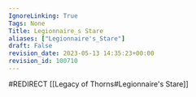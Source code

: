 ```yaml
---
IgnoreLinking: True
Tags: None
Title: Legionnaire_s Stare
aliases: ["Legionnaire's_Stare"]
draft: False
revision_date: 2023-05-13 14:35:23+00:00
revision_id: 100710
---
```


#REDIRECT [[Legacy of Thorns#Legionnaire's Stare]]